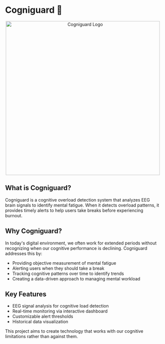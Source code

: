 # Cogniguard 🧠

<p align="center">
  <img src="../Cogniguard.png" alt="Cogniguard Logo" width="500"/>
</p>

## What is Cogniguard?

Cogniguard is a cognitive overload detection system that analyzes EEG brain signals to identify mental fatigue. When it detects overload patterns, it provides timely alerts to help users take breaks before experiencing burnout.

## Why Cogniguard?

In today's digital environment, we often work for extended periods without recognizing when our cognitive performance is declining. Cogniguard addresses this by:

- Providing objective measurement of mental fatigue
- Alerting users when they should take a break
- Tracking cognitive patterns over time to identify trends
- Creating a data-driven approach to managing mental workload

## Key Features

- EEG signal analysis for cognitive load detection
- Real-time monitoring via interactive dashboard
- Customizable alert thresholds
- Historical data visualization

This project aims to create technology that works with our cognitive limitations rather than against them. 